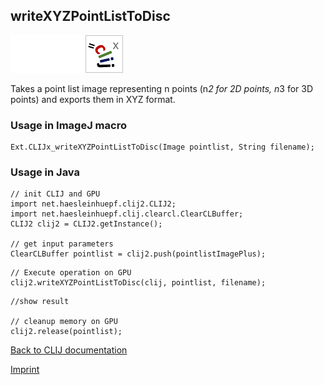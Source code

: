 ## writeXYZPointListToDisc
<img src="images/mini_empty_logo.png"/><img src="images/mini_empty_logo.png"/><img src="images/mini_clijx_logo.png"/>

Takes a point list image representing n points (n*2 for 2D points, n*3 for 3D points) and exports them in XYZ format.

### Usage in ImageJ macro
```
Ext.CLIJx_writeXYZPointListToDisc(Image pointlist, String filename);
```


### Usage in Java
```
// init CLIJ and GPU
import net.haesleinhuepf.clij2.CLIJ2;
import net.haesleinhuepf.clij.clearcl.ClearCLBuffer;
CLIJ2 clij2 = CLIJ2.getInstance();

// get input parameters
ClearCLBuffer pointlist = clij2.push(pointlistImagePlus);
```

```
// Execute operation on GPU
clij2.writeXYZPointListToDisc(clij, pointlist, filename);
```

```
//show result

// cleanup memory on GPU
clij2.release(pointlist);
```


[Back to CLIJ documentation](https://clij.github.io/)

[Imprint](https://clij.github.io/imprint)
